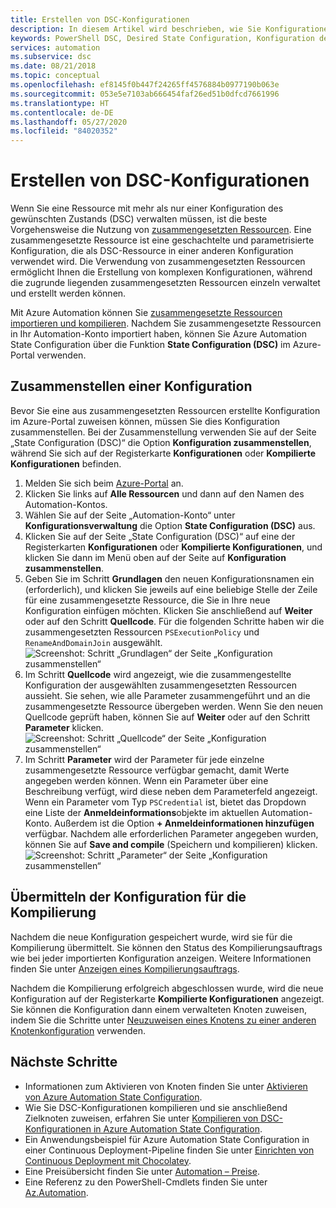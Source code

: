 ```yaml
---
title: Erstellen von DSC-Konfigurationen
description: In diesem Artikel wird beschrieben, wie Sie Konfigurationen in Azure Automation State Configuration mit zusammengesetzten Ressourcen zusammenstellen.
keywords: PowerShell DSC, Desired State Configuration, Konfiguration des gewünschten Zustands, PowerShell DSC Azure, zusammengesetzte Ressourcen
services: automation
ms.subservice: dsc
ms.date: 08/21/2018
ms.topic: conceptual
ms.openlocfilehash: ef8145f0b447f24265ff4576884b0977190b063e
ms.sourcegitcommit: 053e5e7103ab666454faf26ed51b0dfcd7661996
ms.translationtype: HT
ms.contentlocale: de-DE
ms.lasthandoff: 05/27/2020
ms.locfileid: "84020352"
---
```

# <a name="compose-dsc-configurations"></a>Erstellen von DSC-Konfigurationen

Wenn Sie eine Ressource mit mehr als nur einer Konfiguration des gewünschten Zustands (DSC) verwalten müssen, ist die beste Vorgehensweise die Nutzung von [zusammengesetzten Ressourcen](/powershell/scripting/dsc/resources/authoringresourcecomposite). Eine zusammengesetzte Ressource ist eine geschachtelte und parametrisierte Konfiguration, die als DSC-Ressource in einer anderen Konfiguration verwendet wird. Die Verwendung von zusammengesetzten Ressourcen ermöglicht Ihnen die Erstellung von komplexen Konfigurationen, während die zugrunde liegenden zusammengesetzten Ressourcen einzeln verwaltet und erstellt werden können.

Mit Azure Automation können Sie [zusammengesetzte Ressourcen importieren und kompilieren](automation-dsc-compile.md). Nachdem Sie zusammengesetzte Ressourcen in Ihr Automation-Konto importiert haben, können Sie Azure Automation State Configuration über die Funktion **State Configuration (DSC)** im Azure-Portal verwenden.

## <a name="compose-a-configuration"></a>Zusammenstellen einer Konfiguration

Bevor Sie eine aus zusammengesetzten Ressourcen erstellte Konfiguration im Azure-Portal zuweisen können, müssen Sie dies Konfiguration zusammenstellen. Bei der Zusammenstellung verwenden Sie auf der Seite „State Configuration (DSC)“ die Option **Konfiguration zusammenstellen**, während Sie sich auf der Registerkarte **Konfigurationen** oder **Kompilierte Konfigurationen** befinden.

1. Melden Sie sich beim [Azure-Portal](https://portal.azure.com) an.
1. Klicken Sie links auf **Alle Ressourcen** und dann auf den Namen des Automation-Kontos.
1. Wählen Sie auf der Seite „Automation-Konto“ unter **Konfigurationsverwaltung** die Option **State Configuration (DSC)** aus.
1. Klicken Sie auf der Seite „State Configuration (DSC)“ auf eine der Registerkarten **Konfigurationen** oder **Kompilierte Konfigurationen**, und klicken Sie dann im Menü oben auf der Seite auf **Konfiguration zusammenstellen**.
1. Geben Sie im Schritt **Grundlagen** den neuen Konfigurationsnamen ein (erforderlich), und klicken Sie jeweils auf eine beliebige Stelle der Zeile für eine zusammengesetzte Ressource, die Sie in Ihre neue Konfiguration einfügen möchten. Klicken Sie anschließend auf **Weiter** oder auf den Schritt **Quellcode**. Für die folgenden Schritte haben wir die zusammengesetzten Ressourcen `PSExecutionPolicy` und `RenameAndDomainJoin` ausgewählt.
   ![Screenshot: Schritt „Grundlagen“ der Seite „Konfiguration zusammenstellen“](./media/compose-configurationwithcompositeresources/compose-configuration-basics.png)
1. Im Schritt **Quellcode** wird angezeigt, wie die zusammengestellte Konfiguration der ausgewählten zusammengesetzten Ressourcen aussieht. Sie sehen, wie alle Parameter zusammengeführt und an die zusammengesetzte Ressource übergeben werden. Wenn Sie den neuen Quellcode geprüft haben, können Sie auf **Weiter** oder auf den Schritt **Parameter** klicken.
   ![Screenshot: Schritt „Quellcode“ der Seite „Konfiguration zusammenstellen“](./media/compose-configurationwithcompositeresources/compose-configuration-sourcecode.png)
1. Im Schritt **Parameter** wird der Parameter für jede einzelne zusammengesetzte Ressource verfügbar gemacht, damit Werte angegeben werden können. Wenn ein Parameter über eine Beschreibung verfügt, wird diese neben dem Parameterfeld angezeigt. Wenn ein Parameter vom Typ `PSCredential` ist, bietet das Dropdown eine Liste der **Anmeldeinformations**objekte im aktuellen Automation-Konto. Außerdem ist die Option **+ Anmeldeinformationen hinzufügen** verfügbar. Nachdem alle erforderlichen Parameter angegeben wurden, können Sie auf **Save and compile** (Speichern und kompilieren) klicken.
   ![Screenshot: Schritt „Parameter“ der Seite „Konfiguration zusammenstellen“](./media/compose-configurationwithcompositeresources/compose-configuration-parameters.png)

## <a name="submit-the-configuration-for-compilation"></a>Übermitteln der Konfiguration für die Kompilierung

Nachdem die neue Konfiguration gespeichert wurde, wird sie für die Kompilierung übermittelt. Sie können den Status des Kompilierungsauftrags wie bei jeder importierten Konfiguration anzeigen. Weitere Informationen finden Sie unter [Anzeigen eines Kompilierungsauftrags](automation-dsc-getting-started.md#view-a-compilation-job).

Nachdem die Kompilierung erfolgreich abgeschlossen wurde, wird die neue Konfiguration auf der Registerkarte **Kompilierte Konfigurationen** angezeigt. Sie können die Konfiguration dann einem verwalteten Knoten zuweisen, indem Sie die Schritte unter [Neuzuweisen eines Knotens zu einer anderen Knotenkonfiguration](automation-dsc-getting-started.md#reassign-a-node-to-a-different-node-configuration) verwenden.

## <a name="next-steps"></a>Nächste Schritte

- Informationen zum Aktivieren von Knoten finden Sie unter [Aktivieren von Azure Automation State Configuration](automation-dsc-onboarding.md).
- Wie Sie DSC-Konfigurationen kompilieren und sie anschließend Zielknoten zuweisen, erfahren Sie unter [Kompilieren von DSC-Konfigurationen in Azure Automation State Configuration](automation-dsc-compile.md).
- Ein Anwendungsbeispiel für Azure Automation State Configuration in einer Continuous Deployment-Pipeline finden Sie unter [Einrichten von Continuous Deployment mit Chocolatey](automation-dsc-cd-chocolatey.md).
- Eine Preisübersicht finden Sie unter [Automation – Preise](https://azure.microsoft.com/pricing/details/automation/).
- Eine Referenz zu den PowerShell-Cmdlets finden Sie unter [Az.Automation](https://docs.microsoft.com/powershell/module/az.automation/?view=azps-3.7.0#automation
).
